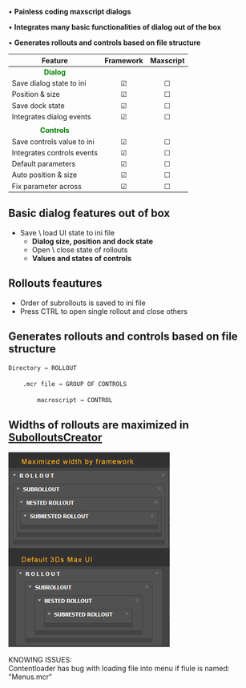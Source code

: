 
• **Painless coding maxscript dialogs**  

• **Integrates many basic functionalities of dialog out of the box**  

• **Generates rollouts and controls based on file structure**  


| Feature                          | Framework | Maxscript |  
|----------------------------------|:---------:|:---------:|  
| <span style="color:green; font-weight:bold; display:block; text-align:center;">Dialog</span> |           |           |  
| Save dialog state to ini         | ☑         | ☐         |  
| Position & size                  | ☑         | ☐         |  
| Save dock state                  | ☑         | ☐         |  
| Integrates dialog events         | ☑         | ☐         |  
|                                  |           |           |  
| <span style="color:green; font-weight:bold; display:block; text-align:center;">Controls</span> |           |           |  
| Save controls value to ini       | ☑         | ☐         |  
| Integrates controls events       | ☑         | ☐         |  
| Default parameters               | ☑         | ☐         |  
| Auto position & size             | ☑         | ☐         |  
| Fix parameter across             | ☑         | ☐         |  




## Basic dialog features out of box  

- Save \ load UI state to ini file  
  - **Dialog size, position and dock state**  
  - Open \ close state of rollouts  
  - **Values and states of controls**  


## Rollouts feautures  
- Order of subrollouts is saved to ini file  
- Press CTRL to open single rollout and close others  

## Generates rollouts and controls based on file structure  

	Directory → ROLLOUT  

        .mcr file → GROUP OF CONTROLS  

            macroscript → CONTROL  


## Widths of rollouts are maximized in [SubolloutsCreator](Lib/RolloutCreator/SubolloutsCreator)  


![maximized_rollout_width](Lib/RolloutCreator/SubolloutsCreator/_readme/maximized_rollout_width.jpg)  



KNOWING ISSUES:  
	Contentloader has bug with loading file into menu if fiule is named: "Menus.mcr"  

  